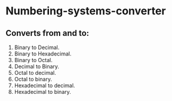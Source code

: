 # Numbering-systems-converter
## **Converts from and to**:
1. Binary to Decimal.
2. Binary to Hexadecimal.
3. Binary to Octal.
4. Decimal to Binary.
5. Octal to decimal.
6. Octal to binary.
7. Hexadecimal to decimal.
8. Hexadecimal to binary.
